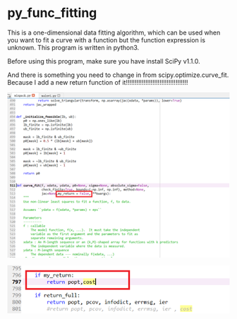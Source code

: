 # py_func_fitting
This is a one-dimensional data fitting algorithm, which can be used when you want to fit a curve with a function but the function expression is unknown. This program is written in python3.

Before using this program, make sure you have install SciPy v1.1.0.

And there is something you need to change in from scipy.optimize.curve_fit. Because I add a new return function of it!!!!!!!!!!!!!!!!!!!!!!!!!!!!!!!!!!!


![1](https://github.com/shashadehuajiang/py_func_fitting/blob/master/pics/1.PNG)

![2](https://github.com/shashadehuajiang/py_func_fitting/blob/master/pics/2.PNG)

